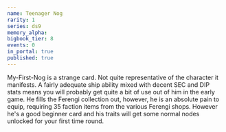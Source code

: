 ```yaml
---
name: Teenager Nog
rarity: 1
series: ds9
memory_alpha:
bigbook_tier: 8
events: 0
in_portal: true
published: true
---
```


My-First-Nog is a strange card. Not quite representative of the character it manifests. A fairly adequate ship ability mixed with decent SEC and DIP stats means you will probably get quite a bit of use out of him in the early game. He fills the Ferengi collection out, however, he is an absolute pain to equip, requiring 35 faction items from the various Ferengi shops. However he's a good beginner card and his traits will get some normal nodes unlocked for your first time round.
